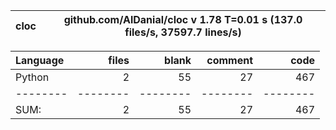 cloc|github.com/AlDanial/cloc v 1.78  T=0.01 s (137.0 files/s, 37597.7 lines/s)
--- | ---

Language|files|blank|comment|code
:-------|-------:|-------:|-------:|-------:
Python|2|55|27|467
--------|--------|--------|--------|--------
SUM:|2|55|27|467
